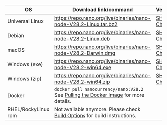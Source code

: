 | OS                  | Download link/command                                                                                                                                        | Verification                                                                                                        |
|---------------------|--------------------------------------------------------------------------------------------------------------------------------------------------------------|---------------------------------------------------------------------------------------------------------------------|
| Universal Linux     | https://repo.nano.org/live/binaries/nano-node-V28.2-Linux.tar.bz2                                                                                            | [SHA256 Checksum](https://repo.nano.org/live/binaries/nano-node-V28.2-Linux.tar.bz2.sha256)                         |
| Debian              | https://repo.nano.org/live/binaries/nano-node-V28.2-Linux.deb                                                                                                | [SHA256 Checksum](https://repo.nano.org/live/binaries/nano-node-V28.2-Linux.deb.sha256)                             |
| macOS               | https://repo.nano.org/live/binaries/nano-node-V28.2-Darwin.dmg                                                                                               | [SHA256 Checksum](https://repo.nano.org/live/binaries/nano-node-V28.2-Darwin.dmg.sha256) |
| Windows (exe)       | https://repo.nano.org/live/binaries/nano-node-V28.2-win64.exe                                                                                                | [SHA256 Checksum](https://repo.nano.org/live/binaries/nano-node-V28.2-win64.exe.sha256)                             |
| Windows (zip)       | https://repo.nano.org/live/binaries/nano-node-V28.2-win64.zip                                                                                                | [SHA256 Checksum](https://repo.nano.org/live/binaries/nano-node-V28.2-win64.zip.sha256)                             |
| Docker              | `docker pull nanocurrency/nano:V28.2`<br />See [Pulling the Docker Image](/running-a-node/node-setup/#pulling-the-docker-image) for more details.            |                                                                                                                     |
| RHEL/RockyLinux rpm | Not available anymore. Please check [Build Options](#build-options) for build instructions.                                                          |                                                                                                                     |
